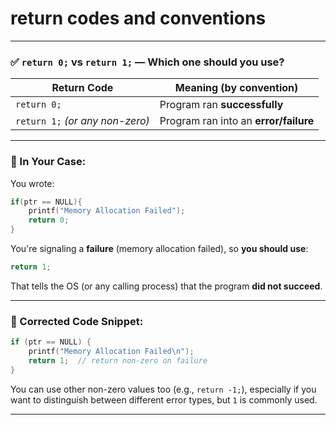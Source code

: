 # **return codes and conventions**

---

### ✅ `return 0;` vs `return 1;` — Which one should you use?

| Return Code                     | Meaning (by convention)               |
| ------------------------------- | ------------------------------------- |
| `return 0;`                     | Program ran **successfully**          |
| `return 1;` *(or any non-zero)* | Program ran into an **error/failure** |

---

### 🔷 In Your Case:

You wrote:

```c
if(ptr == NULL){
    printf("Memory Allocation Failed");
    return 0;
}
```

You're signaling a **failure** (memory allocation failed), so **you should use**:

```c
return 1;
```

That tells the OS (or any calling process) that the program **did not succeed**.

---

### 🔧 Corrected Code Snippet:

```c
if (ptr == NULL) {
    printf("Memory Allocation Failed\n");
    return 1;  // return non-zero on failure
}
```

You can use other non-zero values too (e.g., `return -1;`), especially if you want to distinguish between different error types, but `1` is commonly used.

---

